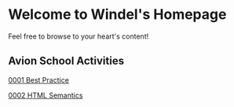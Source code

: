 # Welcome to Windel's Homepage

Feel free to browse to your heart's content!

## Avion School Activities
[0001 Best Practice](https://desoto13.github.io/batch6-activities/Best%20Practice)

[0002 HTML Semantics](https://desoto13.github.io/batch6-activities/HTML%20Semantics)
